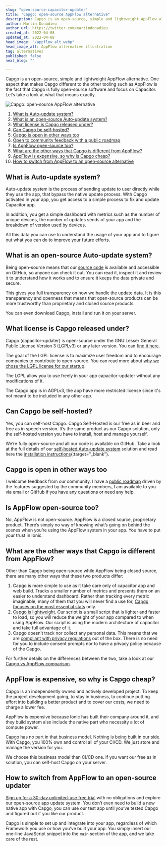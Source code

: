 ```yaml
---
slug: "open-source-capacitor-updater"
title: "Capgo: open-source AppFlow alternative"
description: Capgo is an open-source, simple and lightweight AppFlow alternative. One aspect that makes Capgo different the other tooling such as AppFlow is the fact that Capgo is fully open-source software and focus on Capacitor. Let’s take a look at what that means exactly.
author: Martin Donadieu
author_url: https://twitter.com/martindonadieu
created_at: 2022-04-08
updated_at: 2022-04-08
head_image: "/appflow_alt.webp"
head_image_alt: AppFlow alternative illustration
tag: alternatives
published: false
next_blog: ""

---
```

Capgo is an open-source, simple and lightweight AppFlow alternative. One aspect that makes Capgo different to the other tooling such as AppFlow is the fact that Capgo is fully open-source software and focus on Capacitor. Let’s take a look at what that means exactly.

![Capgo: open-source AppFlow alternative](https://capgo.app/blog/uploads/google-analytics-alternatives.webp "Capgo: open-source AppFlow alternative")

1. [What is Auto-update system?](https://capgo.app/blog/open-source-capacitor-updater#what-is-auto-update-system)
2. [What is an open-source Auto-update system?](https://capgo.app/blog/open-source-capacitor-updater#what-is-open-source-auto-update-system)
3. [What license is Capgo released under?](https://capgo.app/blog/open-source-capacitor-updater#what-license-is-capgo-released-under)
4. [Can Capgo be self-hosted?](https://capgo.app/blog/open-source-capacitor-updater#can-capgo-be-self-hosted)
5. [Capgo is open in other ways too](https://capgo.app/blog/open-source-capacitor-updater#capgo-is-open-in-other-ways-too)
 1. [Open to community feedback with a public roadmap](https://capgo.app/blog/open-source-capacitor-updater#open-to-community-feedback-with-a-public-roadmap)
6. [Is AppFlow open-source too?](https://capgo.app/blog/open-source-capacitor-updater#is-AppFlow-open-source-too)
7. [What are the other ways that Capgo is different from AppFlow?](https://capgo.app/blog/open-source-capacitor-updater#what-are-the-other-ways-that-capgo-is-different-from-AppFlow)
8. [AppFlow is expensive, so why is Capgo cheap?](https://capgo.app/blog/open-source-capacitor-updater#AppFlow-is-expensive-so-why-is-capgo-cheap)
9. [How to switch from AppFlow to an open-source alternative](https://capgo.app/blog/open-source-capacitor-updater#how-to-switch-from-google-analytics-to-an-open-source-analytics-alternative)

## What is Auto-update system?

Auto-update system is the process of sending update to user directly while they use the app, that bypass the native update process. With Capgo activated in your app, you get access to a simple process to fix and update Capacitor app.

In addition, you get a simple dashboard with metrics such as the number of unique devices, the number of updates sends of your app and the breakdown of version used by devices.

All this data you can use to understand the usage of your app and to figure out what you can do to improve your future efforts.

## What is an open-source Auto-update system?

Being open-source means that our [source code](https://github.com/capgo/capacitor-updater/) is available and accessible on GitHub, so anyone can check it out. You can read it, inspect it and review it to understand how it works and to ensure it keeps the data private and secure.

This gives you full transparency on how we handle the update data. It is this transparency and openness that means that open-source products can be more trustworthy than proprietary and closed source products.

You can even download Capgo, install and run it on your server.

## What license is Capgo released under?

Capgo (capacitor-updater) is open-source under the GNU Lesser General Public License Version 3 (LGPLv3) or any later version. You can [find it here](https://github.com/Cap-go/capacitor-updater/blob/main/LICENCE).

The goal of the LGPL license is to maximize user freedom and to encourage companies to contribute to open-source. You can read more about [why we chose the LGPL license for our startup](https://capgo.app/blog/blog/open-source-licenses).

The LGPL allow you to use freely in your app capacitor-updater without any modifications of it.

The Capgo app is in AGPLv3, the app have more restricted license since it's not meant to be included in any other app.

## Can Capgo be self-hosted?

Yes, you can self-host Capgo. Capgo Self-Hosted is our free as in beer and free as in speech version. It’s the same product as our Capgo solution, only the self-hosted version you have to install, host and manage yourself.

We’re fully open-source and all our code is available on GitHub. Take a look at the full details of our [self-hosted Auto-update system](https://capgo.app/blog/self-hosted-capgo) solution and read here the [installation instructions](https://docs.capgo.app/plugin/auto-update/self-hosted){:target="_blank"}.

## Capgo is open in other ways too

I welcome feedback from our community. I have a [public roadmap](https://github.com/orgs/Cap-go/projects/1) driven by the features suggested by the community members, I am available to you via email or GitHub if you have any questions or need any help.


## Is AppFlow open-source too?

No, AppFlow is not open-source. AppFlow is a closed source, proprietary product. There’s simply no way of knowing what’s going on behind the scenes when you’re using the AppFlow system in your app. You have to put your trust in Ionic.

## What are the other ways that Capgo is different from AppFlow?

Other than Capgo being open-source while AppFlow being closed source, there are many other ways that these two products differ:

1. Capgo is more simple to use as it take care only of capacitor app and web build. Tracks a smaller number of metrics and presents them on an easier to understand dashboard. Rather than tracking every metric imaginable, many of them that you will never find a use for, [Capgo focuses on the most essential stats](https://capgo.app/blog/simple-app-analytics) only.
2. [Capgo is lightweight](https://capgo.app/blog/lightweight-web-analytics). Our script is a small script that is lighter and faster to load, so you will reduce the weight of your app compared to when using AppFlow. Our script is using the modern architecture of capacitor and take full advantage of it.
3. Capgo doesn’t track nor collect any personal data. This means that we are [compliant with privacy regulations](https://capgo.app/blog/data-policy) out of the box. There is no need for you to include consent prompts nor to have a privacy policy because of the Capgo.

For further details on the differences between the two, take a look at our [Capgo vs AppFlow comparison](https://capgo.app/blog/alternative-to-AppFlow).

## AppFlow is expensive, so why is Capgo cheap?

Capgo is an independently owned and actively developed project. To keep the project development going, to stay in business, to continue putting effort into building a better product and to cover our costs, we need to charge a lower fee.

AppFlow is expensive because Ionic has built their company around it, and they build system also include the native part who necessity a lot of compute power.

Capgo has no part in that business model. Nothing is being built in our side. With Capgo, you 100% own and control all of your CI/CD. We just store and manage the version for you.

We choose this business model than CI/CD one. If you want our free as in solution, you can self-host Capgo on your server.

## How to switch from AppFlow to an open-source updater

[Sign up for a 30-day unlimited-use free trial](https://capgo.app/blog/register) with no obligations and explore our open-source app update system. You don’t even need to build a new native app with Capgo, you can use our test app until you’ve tested Capgo and figured out if you like our product.

Capgo is simple to set up and integrate into your app, regardless of which Framework you use or how you’ve built your app. You simply insert our one-line JavaScript snippet into the `main` section of the app, and we take care of the rest.